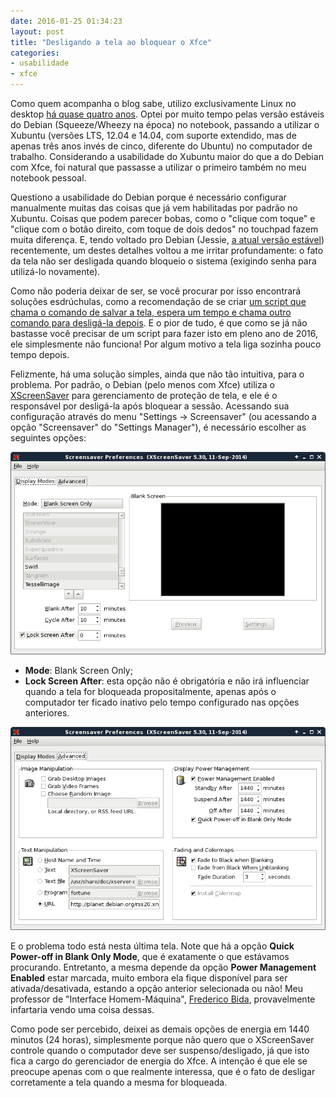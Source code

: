 ```yaml
---
date: 2016-01-25 01:34:23
layout: post
title: "Desligando a tela ao bloquear o Xfce"
categories:
- usabilidade
- xfce
---
```


Como quem acompanha o blog sabe, utilizo exclusivamente Linux no desktop [há quase quatro anos][myhro-ports]. Optei por muito tempo pelas versão estáveis do Debian (Squeeze/Wheezy na época) no notebook, passando a utilizar o Xubuntu (versões LTS, 12.04 e 14.04, com suporte extendido, mas de apenas três anos invés de cinco, diferente do Ubuntu) no computador de trabalho. Considerando a usabilidade do Xubuntu maior do que a do Debian com Xfce, foi natural que passasse a utilizar o primeiro também no meu notebook pessoal.

Questiono a usabilidade do Debian porque é necessário configurar manualmente muitas das coisas que já vem habilitadas por padrão no Xubuntu. Coisas que podem parecer bobas, como o "clique com toque" e "clique com o botão direito, com toque de dois dedos" no touchpad fazem muita diferença. E, tendo voltado pro Debian (Jessie, [a atual versão estável][debian-releases]) recentemente, um destes detalhes voltou a me irritar profundamente: o fato da tela não ser desligada quando bloqueio o sistema (exigindo senha para utilizá-lo novamente).

Como não poderia deixar de ser, se você procurar por isso encontrará soluções esdrúchulas, como a recomendação de se criar [um script que chama o comando de salvar a tela, espera um tempo e chama outro comando para desligá-la depois][xfce-lock-script]. E o pior de tudo, é que como se já não bastasse você precisar de um script para fazer isto em pleno ano de 2016, ele simplesmente não funciona! Por algum motivo a tela liga sozinha pouco tempo depois.

Felizmente, há uma solução simples, ainda que não tão intuitiva, para o problema. Por padrão, o Debian (pelo menos com Xfce) utiliza o [XScreenSaver][xscreensaver] para gerenciamento de proteção de tela, e ele é o responsável por desligá-la após bloquear a sessão. Acessando sua configuração através do menu "Settings -> Screensaver" (ou acessando a opção "Screensaver" do "Settings Manager"), é necessário escolher as seguintes opções:

![](/images/2016/xscreensaver-1.png)

* **Mode**: Blank Screen Only;
* **Lock Screen After**: esta opção não é obrigatória e não irá influenciar quando a tela for bloqueada propositalmente, apenas após o computador ter ficado inativo pelo tempo configurado nas opções anteriores.

![](/images/2016/xscreensaver-2.png)

E o problema todo está nesta última tela. Note que há a opção **Quick Power-off in Blank Only Mode**, que é exatamente o que estávamos procurando. Entretanto, a mesma depende da opção **Power Management Enabled** estar marcada, muito embora ela fique disponível para ser ativada/desativada, estando a opção anterior selecionada ou não! Meu professor de "Interface Homem-Máquina", [Frederico Bida][lattes-bida], provavelmente infartaria vendo uma coisa dessas.

Como pode ser percebido, deixei as demais opções de energia em 1440 minutos (24 horas), simplesmente porque não quero que o XScreenSaver controle quando o computador deve ser suspenso/desligado, já que isto fica a cargo do gerenciador de energia do Xfce. A intenção é que ele se preocupe apenas com o que realmente interessa, que é o fato de desligar corretamente a tela quando a mesma for bloqueada.


[debian-releases]: https://wiki.debian.org/DebianReleases#Production_Releases
[lattes-bida]: http://buscatextual.cnpq.br/buscatextual/visualizacv.do?id=K4234300U5
[myhro-ports]: /2012/08/backports-alternativo-para-o-debian-myhro-ports/
[xfce-lock-script]: https://confluence.clazzes.org/display/KH/HowTo+force+screen+backlight+off+when+locking+screen,+general+and+Xfce4
[xscreensaver]: http://www.jwz.org/xscreensaver/
